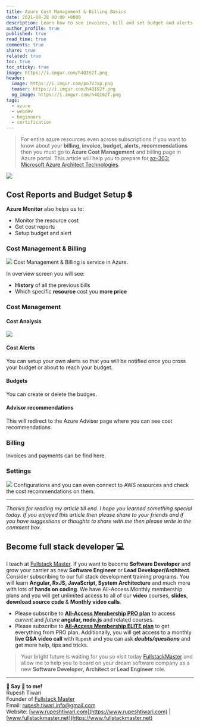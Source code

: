 ```yaml
---
title: Azure Cost Management & Billing Basics
date: 2021-08-28 00:00 +0000
description: Learn how to see invoices, bill and set budget and alerts for your azure account.
author_profile: true
published: true
read_time: true
comments: true
share: true
related: true
toc: true
toc_sticky: true
image: https://i.imgur.com/h4QI62f.png
header:
  image: https://i.imgur.com/po7VJxp.png
  teaser: https://i.imgur.com/h4QI62f.png
  og_image: https://i.imgur.com/h4QI62f.png
tags:
  - azure
  - webdev
  - beginners
  - certification
---
```


> For entire azure resources even across subscriptions if you want to know about your **billing, invoice, budget, alerts, recommendations** then you must go to **Azure Cost Management** and billing page in Azure portal. This article will help you to prepare for [az-303: Microsoft Azure Architect Technologies](https://docs.microsoft.com/en-us/learn/certifications/exams/az-303).

![](https://imgur.com/WCL8fbg.gif)

## Cost Reports and Budget Setup 💲

**Azure Monitor** also helps us to:

- Monitor the resource cost
- Get cost reports
- Setup budget and alert

### Cost Management & Billing

![](https://imgur.com/vYFVU0q.png)
Cost Management & Billing is service in Azure.

In overview screen you will see:

- **History** of all the previous bills
- Which specific **resource** cost you **more price**

### Cost Management

#### Cost Analysis

![](https://imgur.com/ZCpkOQS.png)

#### Cost Alerts

You can setup your own alerts so that you will be notified once you cross your budget or about to reach your budget.

#### Budgets

You can create or delete the budges.

#### Advisor recommendations

This will redirect to the Azure Adviser page where you can see cost recommendations.

### Billing

Invoices and payments can be find here.

### Settings

![](https://imgur.com/NlKaFVr.png)
Configurations and you can even connect to AWS resources and check the cost recommendations on them.

---

_Thanks for reading my article till end. I hope you learned something special today. If you enjoyed this article then please share to your friends and if you have suggestions or thoughts to share with me then please write in the comment box._

## Become full stack developer 💻

I teach at [Fullstack Master](https://www.fullstackmaster.net). If you want to become **Software Developer** and grow your carrier as new **Software Engineer** or **Lead Developer/Architect**. Consider subscribing to our full stack development training programs. You will learn **Angular, RxJS, JavaScript, System Architecture** and much more with lots of **hands on coding**. We have All-Access Monthly membership plans and you will get unlimited access to all of our **video** courses, **slides**, **download source code** & **Monthly video calls**.

- Please subscribe to **[All-Access Membership PRO plan](https://www.fullstackmaster.net/pro)** to access _current_ and _future_ **angular, node.js** and related courses.
- Please subscribe to **[All-Access Membership ELITE plan](https://www.fullstackmaster.net/elite)** to get everything from PRO plan. Additionally, you will get access to a monthly **live Q&A video call** with `Rupesh` and you can ask **_doubts/questions_** and get more help, tips and tricks.

> Your bright future is waiting for you so visit today [FullstackMaster](www.fullstackmaster.net) and allow me to help you to board on your dream software company as a new **Software Developer, Architect or Lead Engineer** role.

---

**💖 Say 👋 to me!**
<br>Rupesh Tiwari
<br>Founder of [Fullstack Master](https://www.fullstackmaster.net)
<br>Email: <a href="mailto:rupesh.tiwari.info@gmail.com?subject=Hi">rupesh.tiwari.info@gmail.com</a>
<br>Website: [www.rupeshtiwari.com](https://www.rupeshtiwari.com) | [www.fullstackmaster.net](https://www.fullstackmaster.net)
